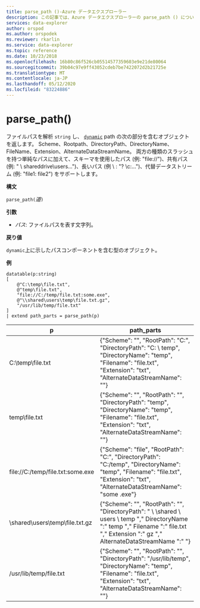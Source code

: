 ```yaml
---
title: parse_path ()-Azure データエクスプローラー
description: この記事では、Azure データエクスプローラーの parse_path () について説明します。
services: data-explorer
author: orspod
ms.author: orspodek
ms.reviewer: rkarlin
ms.service: data-explorer
ms.topic: reference
ms.date: 10/23/2018
ms.openlocfilehash: 16b80c86f526cb05514577359603e9e21de80064
ms.sourcegitcommit: 39b04c97e9ff43052cdeb7be7422072d2b21725e
ms.translationtype: MT
ms.contentlocale: ja-JP
ms.lasthandoff: 05/12/2020
ms.locfileid: "83224886"
---
```

# <a name="parse_path"></a>parse_path()

ファイルパスを解析 `string` し、 [`dynamic`](./scalar-data-types/dynamic.md) path の次の部分を含むオブジェクトを返します。 Scheme、Rootpath、DirectoryPath、DirectoryName、FileName、Extension、AlternateDataStreamName。
両方の種類のスラッシュを持つ単純なパスに加えて、スキーマを使用したパス (例: "file://")、共有パス (例: " \\ shareddrive\users...")、長いパス (例 \\ : "? \c:...")、代替データストリーム (例: "file1: file2") をサポートします。

**構文**

`parse_path(`*道*`)`

**引数**

* *パス*: ファイルパスを表す文字列。

**戻り値**

`dynamic`上に示したパスコンポーネントを含む型のオブジェクト。

**例**

<!-- csl: https://help.kusto.windows.net/Samples -->
```kusto
datatable(p:string) 
[
    @"C:\temp\file.txt",
    @"temp\file.txt",
    "file://C:/temp/file.txt:some.exe",
    @"\\shared\users\temp\file.txt.gz",
    "/usr/lib/temp/file.txt"
]
| extend path_parts = parse_path(p)

```

|p|path_parts
|---|---
|C:\temp\file.txt|{"Scheme": "", "RootPath": "C:", "DirectoryPath": "C: \\ temp", "DirectoryName": "temp", "Filename": "file.txt", "Extension": "txt", "AlternateDataStreamName": ""}
|temp\file.txt|{"Scheme": "", "RootPath": "", "DirectoryPath": "temp", "DirectoryName": "temp", "Filename": "file.txt", "Extension": "txt", "AlternateDataStreamName": ""}
|file://C:/temp/file.txt:some.exe|{"Scheme": "file", "RootPath": "C:", "DirectoryPath": "C:/temp", "DirectoryName": "temp", "Filename": "file.txt", "Extension": "txt", "AlternateDataStreamName": "some .exe"}
|\\shared\users\temp\file.txt.gz|{"Scheme": "", "RootPath": "", "DirectoryPath": " \\ \\shared \\ users \\ temp "," DirectoryName ":" temp "," Filename ":" file.txt "," Extension ":" gz "," AlternateDataStreamName ":" "}
|/usr/lib/temp/file.txt|{"Scheme": "", "RootPath": "", "DirectoryPath": "/usr/lib/temp", "DirectoryName": "temp", "Filename": "file.txt", "Extension": "txt", "AlternateDataStreamName": ""}
